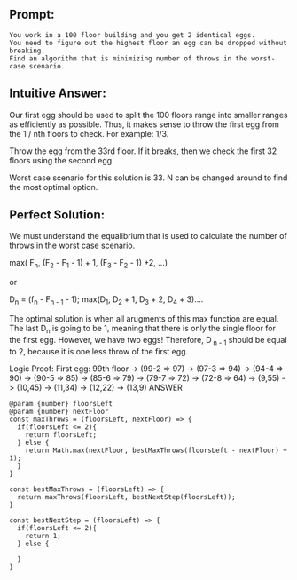 ## Prompt:
```
You work in a 100 floor building and you get 2 identical eggs. 
You need to figure out the highest floor an egg can be dropped without breaking.
Find an algorithm that is minimizing number of throws in the worst-case scenario.
```
## Intuitive Answer:
Our first egg should be used to split the 100 floors range into smaller ranges as efficiently as possible.
Thus, it makes sense to throw the first egg from the 1 / nth floors to check.
For example: 1/3.

Throw the egg from the 33rd floor. If it breaks, then we check the first 32 floors using the second egg.

Worst case scenario for this solution is 33. N can be changed around to find the most optimal option.

## Perfect Solution:
We must understand the equalibrium that is used to calculate the number of throws in the worst case scenario.

 max( F<sub>n</sub>, (F<sub>2</sub> - F<sub>1</sub> - 1) + 1, (F<sub>3</sub> - F<sub>2</sub> - 1) +2, ...)

or 

D<sub>n</sub> = (f<sub>n</sub> - F<sub>n - 1</sub> - 1);
max(D<sub>1</sub>, D<sub>2</sub> + 1, D<sub>3</sub> + 2, D<sub>4</sub> + 3)....

The optimal solution is when all arugments of this max function are equal.
The last D<sub>n</sub> is going to be 1, meaning that there is only the single floor for the first egg.
However, we have two eggs! Therefore, D<sub> n - 1</sub> should be equal to 2, because it is one less throw of the first egg.

Logic Proof:
First egg: 99th floor -> (99-2 => 97) -> (97-3 => 94) -> (94-4 => 90) -> (90-5 => 85) -> (85-6 => 79) -> (79-7 => 72) -> (72-8 => 64) -> (9,55) -> (10,45) -> (11,34) -> (12,22) -> (13,9) ANSWER


```
@param {number} floorsLeft
@param {number} nextFloor
const maxThrows = (floorsLeft, nextFloor) => {
  if(floorsLeft <= 2){
    return floorsLeft;
  } else {
    return Math.max(nextFloor, bestMaxThrows(floorsLeft - nextFloor) + 1);
  }
}

const bestMaxThrows = (floorsLeft) => {
  return maxThrows(floorsLeft, bestNextStep(floorsLeft));
}

const bestNextStep = (floorsLeft) => {
  if(floorsLeft <= 2){
    return 1;
  } else {
    
  }
}

```
